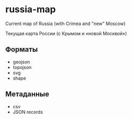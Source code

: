 # russia-map

Current map of Russia (with Crimea and "new" Moscow)

Текущая карта России (с Крымом и «новой Москвой»)

## Форматы

- geojson
- topojson
- svg
- shape

## Метаданные

- csv
- JSON records
